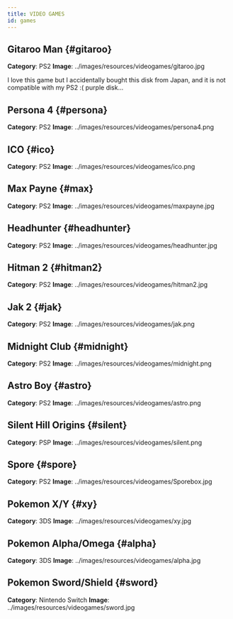 ```yaml
---
title: VIDEO GAMES
id: games
---
```


## Gitaroo Man {#gitaroo}
**Category**: PS2
**Image**: ../images/resources/videogames/gitaroo.jpg

I love this game but I accidentally bought this disk from Japan, and it is not compatible with my PS2 :( purple disk...

## Persona 4 {#persona}
**Category**: PS2
**Image**: ../images/resources/videogames/persona4.png

## ICO {#ico}
**Category**: PS2
**Image**: ../images/resources/videogames/ico.png

## Max Payne {#max}
**Category**: PS2
**Image**: ../images/resources/videogames/maxpayne.jpg

## Headhunter {#headhunter}
**Category**: PS2
**Image**: ../images/resources/videogames/headhunter.jpg

## Hitman 2 {#hitman2}
**Category**: PS2
**Image**: ../images/resources/videogames/hitman2.jpg

## Jak 2 {#jak}
**Category**: PS2
**Image**: ../images/resources/videogames/jak.png

## Midnight Club {#midnight}
**Category**: PS2
**Image**: ../images/resources/videogames/midnight.png

## Astro Boy {#astro}
**Category**: PS2
**Image**: ../images/resources/videogames/astro.png

## Silent Hill Origins {#silent}
**Category**: PSP
**Image**: ../images/resources/videogames/silent.png

## Spore {#spore}
**Category**: PS2
**Image**: ../images/resources/videogames/Sporebox.jpg

## Pokemon X/Y {#xy}
**Category**: 3DS
**Image**: ../images/resources/videogames/xy.jpg

## Pokemon Alpha/Omega {#alpha}
**Category**: 3DS
**Image**: ../images/resources/videogames/alpha.jpg

## Pokemon Sword/Shield {#sword}
**Category**: Nintendo Switch
**Image**: ../images/resources/videogames/sword.jpg
